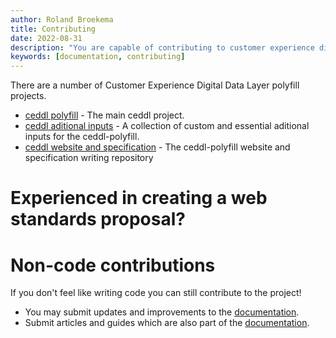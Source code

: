 ```yaml
---
author: Roland Broekema
title: Contributing
date: 2022-08-31
description: "You are capable of contributing to customer experience digital datalayer."
keywords: [documentation, contributing]
---
```


There are a number of Customer Experience Digital Data Layer polyfill projects.

* [ceddl polyfill](https://github.com/ceddl/ceddl-polyfill) - The main ceddl project.
* [ceddl aditional inputs](https://github.com/ceddl/ceddl-aditional-inputs) - A collection of custom and essential
  aditional inputs for the ceddl-polyfill.
* [ceddl website and specification](https://github.com/ceddl/ceddl-website-and-spec) - The ceddl-polyfill website and
  specification writing repository

# Experienced in creating a web standards proposal?

# Non-code contributions

If you don't feel like writing code you can still contribute to the project!

* You may submit updates and improvements to the [documentation](https://github.com/ceddl/ceddl-website-and-spec/docs).
* Submit articles and guides which are also part of
  the [documentation](https://github.com/ceddl/ceddl-website-and-spec/docs).
